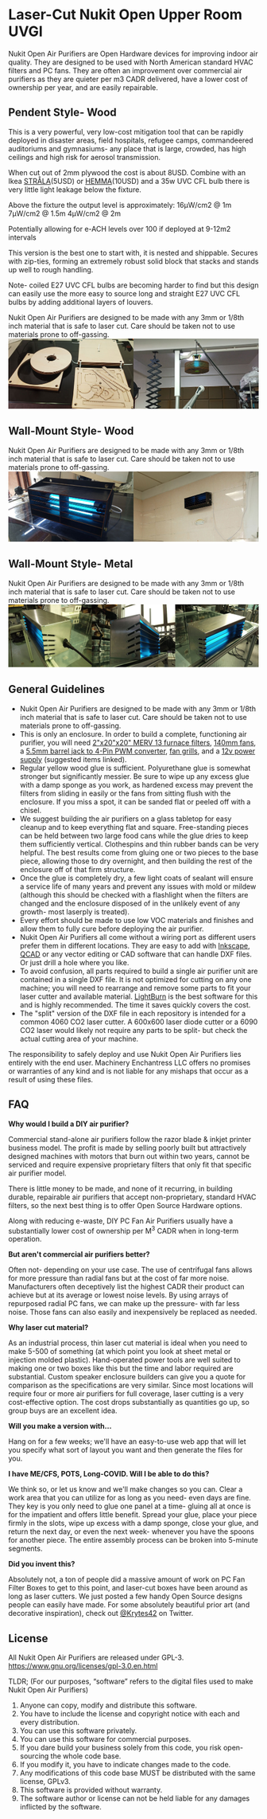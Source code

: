 # Laser-Cut Nukit Open Upper Room UVGI

Nukit Open Air Purifiers are Open Hardware devices for improving indoor air quality. They are designed to be used with North American standard HVAC filters and PC fans. They are often an improvement over commercial air purifiers as they are quieter per m3 CADR delivered, have a lower cost of ownership per year, and are easily repairable. 

**Pendent Style- Wood**
---
This is a very powerful, very low-cost mitigation tool that can be rapidly deployed in disaster areas, field hospitals, refugee camps, commandeered auditoriums and gymnasiums- any place that is large, crowded, has high ceilings and high risk for aerosol transmission. 

When cut out of 2mm plywood the cost is about 8USD. Combine with an Ikea [STRÅLA](https://www.ikea.com/us/en/p/strala-cord-set-white-90371505/)(5USD) or [HEMMA](https://www.ikea.com/us/en/p/hemma-cord-set-white-50386580/)(10USD) and a 35w UVC CFL bulb there is very little light leakage below the fixture.

Above the fixture the output level is approximately:
16μW/cm2 @ 1m
7μW/cm2 @ 1.5m
4μW/cm2 @ 2m

Potentially allowing for e-ACH levels over 100 if deployed at 9-12m2 intervals

This version is the best one to start with, it is nested and shippable. Secures with zip-ties, forming an extremely robust solid block that stacks and stands up well to rough handling.

Note- coiled E27 UVC CFL bulbs are becoming harder to find but this design can easily use the more easy to source long and straight E27 UVC CFL bulbs by adding additional layers of louvers.


Nukit Open Air Purifiers are designed to be made with any 3mm or 1/8th inch material that is safe to laser cut. Care should be taken not to use materials prone to off-gassing.
![Laser-Cut Nukit Open Upper Room UVGI Pendent Wood](https://github.com/opennukit/Nukit-Open-Upper-Room-UVGI/blob/main/LaserCut/Nukit-Open-Upper-Room-UVGI-Pendent-Wood.jpg?raw=true)

**Wall-Mount Style- Wood**
---
Nukit Open Air Purifiers are designed to be made with any 3mm or 1/8th inch material that is safe to laser cut. Care should be taken not to use materials prone to off-gassing.
![Laser-Cut Nukit Open Upper Room UVGI Wall-Mount-Wood](https://github.com/opennukit/Nukit-Open-Upper-Room-UVGI/blob/main/LaserCut/Nukit-Open-Upper-Room-UVGI-Wall-Mount-Wood.jpg?raw=true)

**Wall-Mount Style- Metal**
---
Nukit Open Air Purifiers are designed to be made with any 3mm or 1/8th inch material that is safe to laser cut. Care should be taken not to use materials prone to off-gassing.
![Laser-Cut Nukit Open Upper Room UVGI Wall-Mount-Metal](https://github.com/opennukit/Nukit-Open-Upper-Room-UVGI/blob/main/LaserCut/Nukit-Open-Upper-Room-UVGI-Wall-Mount-Metal.jpg?raw=true)



**General Guidelines**
---
* Nukit Open Air Purifiers are designed to be made with any 3mm or 1/8th inch material that is safe to laser cut. Care should be taken not to use materials prone to off-gassing.
* This is only an enclosure. In order to build a complete, functioning air purifier, you will need [2"x20"x20" MERV 13 furnace filters](https://www.amazon.com/Nordic-Pure-20x20x2M13-3-20x20x2-Pleated/dp/B005ESOXII), [140mm fans](https://www.amazon.com/gp/product/B07HCKWF2X), a [5.5mm barrel jack to 4-Pin PWM converter](https://www.amazon.com/DGZZI-5-5x2-1mm-Female-Supply-Adapter/dp/B085S3Q7VH), [fan grills](https://www.amazon.com/gp/product/B01BW21DXC), and a [12v power supply](https://www.amazon.com/gp/product/B07XMC6TF6) (suggested items linked).
* Regular yellow wood glue is sufficient. Polyurethane glue is somewhat stronger but significantly messier. Be sure to wipe up any excess glue with a damp sponge as you work, as hardened excess may prevent the filters from sliding in easily or the fans from sitting flush with the enclosure. If you miss a spot, it can be sanded flat or peeled off with a chisel.
* We suggest building the air purifiers on a glass tabletop for easy cleanup and to keep everything flat and square. Free-standing pieces can be held between two large food cans while the glue dries to keep them sufficiently vertical. Clothespins and thin rubber bands can be very helpful. The best results come from gluing one or two pieces to the base piece, allowing those to dry overnight, and then building the rest of the enclosure off of that firm structure.
* Once the glue is completely dry, a few light coats of sealant will ensure a service life of many years and prevent any issues with mold or mildew (although this should be checked with a flashlight when the filters are changed and the enclosure disposed of in the unlikely event of any growth- most laserply is treated). 
* Every effort should be made to use low VOC materials and finishes and allow them to fully cure before deploying the air purifier.
* Nukit Open Air Purifiers all come without a wiring port as different users prefer them in different locations. They are easy to add with [Inkscape](https://inkscape.org/), [QCAD](https://qcad.org/) or any vector editing or CAD software that can handle DXF files. Or just drill a hole where you like.
* To avoid confusion, all parts required to build a single air purifier unit are contained in a single DXF file. It is not optimized for cutting on any one machine; you will need to rearrange and remove some parts to fit your laser cutter and available material. [LightBurn](https://lightburnsoftware.com/) is the best software for this and is highly recommended. The time it saves quickly covers the cost.
* The "split" version of the DXF file in each repository is intended for a common 4060 CO2 laser cutter. A 600x600 laser diode cutter or a 6090 CO2 laser would likely not require any parts to be split- but check the actual cutting area of your machine.

The responsibility to safely deploy and use Nukit Open Air Purifiers lies entirely with the end user. Machinery Enchantress LLC offers no promises or warranties of any kind and is not liable for any mishaps that occur as a result of using these files.

**FAQ**
---
**Why would I build a DIY air purifier?**

Commercial stand-alone air purifiers follow the razor blade & inkjet printer business model. The profit is made by selling poorly built but attractively designed machines with motors that burn out within two years, cannot be serviced and require expensive proprietary filters that only fit that specific air purifier model. 

There is little money to be made, and none of it recurring, in building durable, repairable air purifiers that accept non-proprietary, standard HVAC filters, so the next best thing is to offer Open Source Hardware options.

Along with reducing e-waste, DIY PC Fan Air Purifiers usually have a substantially lower cost of ownership per M<sup>3</sup> CADR when in long-term operation.

**But aren't commercial air purifiers better?**

Often not- depending on your use case. The use of centrifugal fans allows for more pressure than radial fans but at the cost of far more noise. Manufacturers often deceptively list the highest CADR their product can achieve but at its average or lowest noise levels. By using arrays of repurposed radial PC fans, we can make up the pressure- with far less noise. Those fans can also easily and inexpensively be replaced as needed.

**Why laser cut material?**

As an industrial process, thin laser cut material is ideal when you need to make 5-500 of something (at which point you look at sheet metal or injection molded plastic). Hand-operated power tools are well suited to making one or two boxes like this but the time and labor required are substantial. Custom speaker enclosure builders can give you a quote for comparison as the specifications are very similar. Since most locations will require four or more air purifiers for full coverage, laser cutting is a very cost-effective option. The cost drops substantially as quantities go up, so group buys are an excellent idea.

**Will you make a version with...**

Hang on for a few weeks; we'll have an easy-to-use web app that will let you specify what sort of layout you want and then generate the files for you.

**I have ME/CFS, POTS, Long-COVID. Will I be able to do this?**

We think so, or let us know and we'll make changes so you can. Clear a work area that you can utilize for as long as you need- even days are fine. They key is you only need to glue one panel at a time- gluing all at once is for the impatient and offers little benefit. Spread your glue, place your piece firmly in the slots, wipe up excess with a damp sponge, close your glue, and return the next day, or even the next week- whenever you have the spoons for another piece. The entire assembly process can be broken into 5-minute segments.

**Did you invent this?**

Absolutely not, a ton of people did a massive amount of work on PC Fan Filter Boxes to get to this point, and laser-cut boxes have been around as long as laser cutters. We just posted a few handy Open Source designs people can easily have made. For some absolutely beautiful prior art (and decorative inspiration), check out [@Krytes42](https://twitter.com/Krytes42/status/1707808953911095305) on Twitter. 

**License**
---
All Nukit Open Air Purifiers are released under GPL-3. 
https://www.gnu.org/licenses/gpl-3.0.en.html

TLDR;
(For our purposes, “software” refers to the digital files used to make Nukit Open Air Purifiers)

1. Anyone can copy, modify and distribute this software.
2. You have to include the license and copyright notice with each and every distribution.
3. You can use this software privately.
4. You can use this software for commercial purposes.
5. If you dare build your business solely from this code, you risk open-sourcing the whole code base.
6. If you modify it, you have to indicate changes made to the code.
7. Any modifications of this code base MUST be distributed with the same license, GPLv3.
8. This software is provided without warranty.
9. The software author or license can not be held liable for any damages inflicted by the software.

